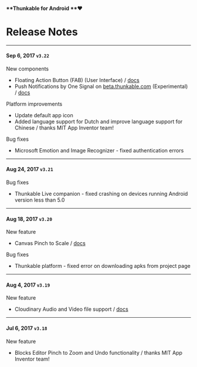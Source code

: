 #### **Thunkable for Android **❤

# Release Notes

---

#### Sep 6, 2017 `v3.22`

New components

* Floating Action Button \(FAB\) \(User Interface\) / [docs](/android/components/user-interface/fab-floating-action-button.md)
* Push Notifications by One Signal on [beta.thunkable.com](https://beta.thunkable.com) \(Experimental\) / [docs](/android/components/push-notifications.md)

Platform improvements

* Update default app icon
* Added language support for Dutch and improve language support for Chinese / thanks MIT App Inventor team!

Bug fixes

* Microsoft Emotion and Image Recognizer - fixed authentication errors

---

#### Aug 24, 2017 `v3.21`

Bug fixes

* Thunkable Live companion - fixed crashing on devices running Android version less than 5.0

---

#### Aug 18, 2017 `v3.20`

New feature

* Canvas Pinch to Scale / [docs](/android/components/gaming/canvas.md)

Bug fixes

* Thunkable platform - fixed error on downloading apks from project page

---

#### Aug 4, 2017 `v3.19`

New feature

* Cloudinary Audio and Video file support / [docs](/android/components/storage/cloudinary-db.md)

---

#### Jul 6, 2017 `v3.18`

New feature

* Blocks Editor Pinch to Zoom and Undo functionality / thanks MIT App Inventor team!



